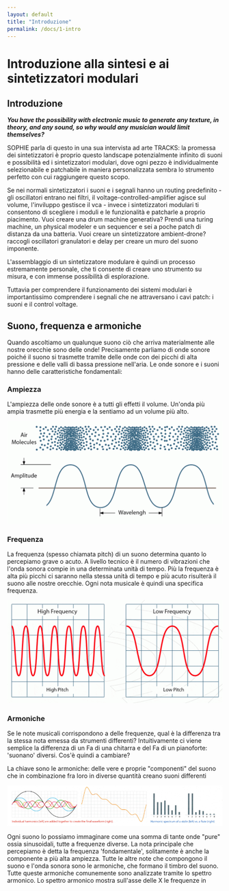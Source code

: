 ```yaml
---
layout: default
title: "Introduzione"
permalink: /docs/1-intro
---
```


# Introduzione alla sintesi e ai sintetizzatori modulari

## Introduzione

***You have the possibility with electronic music to generate any texture, in theory, and any sound, so why would any musician would limit themselves?***

SOPHIE parla di questo in una sua intervista ad arte TRACKS: la promessa dei sintetizzatori è proprio questo landscape potenzialmente infinito di suoni e possibilità ed i sintetizzatori modulari, dove ogni pezzo è individualmente selezionabile e patchabile in maniera personalizzata sembra lo strumento perfetto con cui raggiungere questo scopo. 

Se nei normali sintetizzatori i suoni e i segnali hanno un routing predefinito - gli oscillatori entrano nei filtri, il voltage-controlled-amplifier agisce sul volume, l'inviluppo gestisce il vca - invece i sintetizzatori modulari ti consentono di scegliere i moduli e le funzionalità e patcharle a proprio piacimento. 
Vuoi creare una drum machine generativa? Prendi una turing machine, un physical modeler e un sequencer e sei a poche patch di distanza da una batteria. Vuoi creare un sintetizzatore ambient-drone? raccogli oscillatori granulatori e delay per creare un muro del suono imponente. 

L'assemblaggio di un sintetizzatore modulare è quindi un processo estremamente personale, che ti consente di creare uno strumento su misura, e con immense possibilità di esplorazione. 

Tuttavia per comprendere il funzionamento dei sistemi modulari è importantissimo comprendere i segnali che ne attraversano i cavi patch: i suoni e il control voltage.

## Suono, frequenza e armoniche

Quando ascoltiamo un qualunque suono ciò che arriva materialmente alle nostre orecchie sono delle onde! Precisamente parliamo di onde sonore poiché il suono si trasmette tramite delle onde con dei picchi di alta pressione e delle valli di bassa pressione nell'aria. Le onde sonore e i suoni hanno delle caratteristiche fondamentali:

### Ampiezza

L'ampiezza delle onde sonore è a tutti gli effetti il volume. Un'onda più ampia trasmette più energia e la sentiamo ad un volume più alto. 

![amplitude scheme](/images/amplitude.gif)

### Frequenza

La frequenza (spesso chiamata pitch) di un suono determina quanto lo percepiamo grave o acuto. A livello tecnico è il numero di vibrazioni che l'onda sonora compie in una determinata unità di tempo. Più la frequenza è alta più picchi ci saranno nella stessa unità di tempo e più acuto risulterà il suono alle nostre orecchie. Ogni nota musicale è quindi una specifica frequenza.

![frequency scheme](/images/frequency.gif)

### Armoniche

Se le note musicali corrispondono a delle frequenze, qual è la differenza tra la stessa nota emessa da strumenti differenti? Intuitivamente ci viene semplice la differenza di un Fa di una chitarra e del Fa di un pianoforte: 'suonano' diversi. Cos'è quindi a cambiare? 

La chiave sono le armoniche: delle vere e proprie "componenti" del suono che in combinazione fra loro in diverse quantità creano suoni differenti

![frequency scheme](/images/harmonics.png)

Ogni suono lo possiamo immaginare come una somma di tante onde "pure" ossia sinusoidali, tutte a frequenze diverse. La nota principale che percepiamo è detta la frequenza 'fondamentale', solitamente è anche la componente a più alta ampiezza. Tutte le altre note che compongono il suono e l'onda sonora sono le armoniche, che formano il timbro del suono. Tutte queste armoniche comunemente sono analizzate tramite lo spettro armonico. Lo spettro armonico mostra sull'asse delle X le frequenze in   